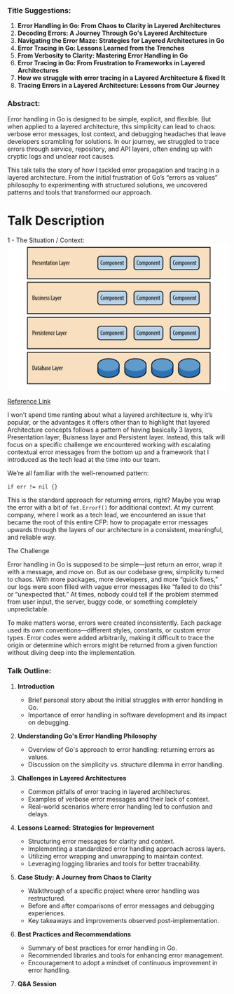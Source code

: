 ### Title Suggestions:
1. **Error Handling in Go: From Chaos to Clarity in Layered Architectures**
2. **Decoding Errors: A Journey Through Go's Layered Architecture**
3. **Navigating the Error Maze: Strategies for Layered Architectures in Go**
4. **Error Tracing in Go: Lessons Learned from the Trenches**
5. **From Verbosity to Clarity: Mastering Error Handling in Go**
6. **Error Tracing in Go: From Frustration to Frameworks in Layered Architectures**
7. **How we struggle with error tracing in a Layered Architecture & fixed It**
8. **Tracing Errors in a Layered Architecture: Lessons from Our Journey**

### Abstract:
Error handling in Go is designed to be simple, explicit, and flexible. But when applied to a layered architecture, this simplicity can lead to chaos: verbose error messages, lost context, and debugging headaches that leave developers scrambling for solutions. In our journey, we struggled to trace errors through service, repository, and API layers, often ending up with cryptic logs and unclear root causes.

This talk tells the story of how I tackled error propagation and tracing in a layered architecture. From the initial frustration of Go’s “errors as values” philosophy to experimenting with structured solutions, we uncovered patterns and tools that transformed our approach.

# Talk Description

1 - The Situation / Context:
![alt text](image.png)

[Reference Link](https://www.oreilly.com/library/view/software-architecture-patterns/9781491971437/ch01.html)

I won’t spend time ranting about what a layered architecture is, why it’s popular, or the advantages it offers other than to highlight that layered Architecture concepts follows a pattern of having basically 3 layers, Presentation layer, Buisness layer and Persistent layer. Instead, this talk will focus on a specific challenge we encountered working with escalating contextual error messages from the bottom up and a framework that I introduced as the tech lead at the time into our team.

We’re all familiar with the well-renowned pattern:

```
if err != nil {}
```  

This is the standard approach for returning errors, right? Maybe you wrap the error with a bit of `fmt.Errorf()` for additional context. At my current company, where I work as a tech lead, we encountered an issue that became the root of this entire CFP: how to propagate error messages upwards through the layers of our architecture in a consistent, meaningful, and reliable way.


The Challenge

Error handling in Go is supposed to be simple—just return an error, wrap it with a message, and move on. But as our codebase grew, simplicity turned to chaos. With more packages, more developers, and more “quick fixes,” our logs were soon filled with vague error messages like “failed to do this” or “unexpected that.” At times, nobody could tell if the problem stemmed from user input, the server, buggy code, or something completely unpredictable.

To make matters worse, errors were created inconsistently. Each package used its own conventions—different styles, constants, or custom error types. Error codes were added arbitrarily, making it difficult to trace the origin or determine which errors might be returned from a given function without diving deep into the implementation.

### Talk Outline:
1. **Introduction**
   - Brief personal story about the initial struggles with error handling in Go.
   - Importance of error handling in software development and its impact on debugging.

2. **Understanding Go's Error Handling Philosophy**
   - Overview of Go's approach to error handling: returning errors as values.
   - Discussion on the simplicity vs. structure dilemma in error handling.

3. **Challenges in Layered Architectures**
   - Common pitfalls of error tracing in layered architectures.
   - Examples of verbose error messages and their lack of context.
   - Real-world scenarios where error handling led to confusion and delays.

4. **Lessons Learned: Strategies for Improvement**
   - Structuring error messages for clarity and context.
   - Implementing a standardized error handling approach across layers.
   - Utilizing error wrapping and unwrapping to maintain context.
   - Leveraging logging libraries and tools for better traceability.

5. **Case Study: A Journey from Chaos to Clarity**
   - Walkthrough of a specific project where error handling was restructured.
   - Before and after comparisons of error messages and debugging experiences.
   - Key takeaways and improvements observed post-implementation.

6. **Best Practices and Recommendations**
   - Summary of best practices for error handling in Go.
   - Recommended libraries and tools for enhancing error management.
   - Encouragement to adopt a mindset of continuous improvement in error handling.

7. **Q&A Session**
